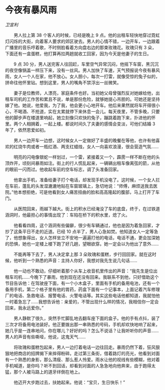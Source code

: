 # 今夜有暴风雨

*卫宣利*

　　男人拉上第 38 个客人的时候，已经是晚上 9 点。他的出租车轻快地穿过霓虹灯闪烁的大街，向着客人要求的郊区驶去。男人的心情不错，一边开车，一边跟着广播里的音乐哼着歌，不时侧脸看着方向盘右边的那束玫瑰花。玫瑰只有 3 朵，下面还有一盒蛋糕，他打算再拉两趟就收工回家，因为今天是他妻子的生日。

　　9 点 30 分，男人送完客人往回赶，车里空气异常沉闷，他摇下车窗，黑沉沉的夜空像锅盖一样压下来，没有一丝风。男人加快了车速，天气预报说今夜有暴风雨，女人一个人在家，他不放心。女人胆小，每次一打雷，就像受惊的兔子似的，拼命往他怀里钻。想到这里，男人的嘴角不禁浮出一丝微笑。

　　妻子是位教师，人漂亮，家庭条件也好。当初她父母曾强烈反对她嫁给他，出租车司机的工作苦和累且不说，单是那份危险，就够她提心吊胆的。可她还是坚持嫁了他。她说，他爱我，为了我，他会更小心地开车。他后来果然就将车开得很小心，不喝酒、不抢道，实在太累就停下来休息一会儿。每天夜里，不管多晚，只要他的脚步声在楼道里响起，她立刻像只欢快的兔子，蹦跳着跑下来，扑进他的怀里。两个人相拥着，一起上楼。都说时间久了夫妻的感情会变淡，可他们结婚 3 年了，依然恩爱如初。

　　男人一边开车一边想，这时候女人一定做好了丰盛的晚餐在等他，也许有他喜欢的红烧牛肉或者一瓶红酒、两支红蜡烛，女人一向喜欢浪漫，很会营造气氛……

　　明亮的闪电像银蛇一样划过，一个雷，紧接着又一个，霹雳一样不断在他的头顶炸开，顷刻间暴雨如注。街上的行人慌乱起来，一辆辆出租车像离弦的箭，从他的眼前一闪而过。他收起车前的空车标志，调了头准备回家。

　　他拿出手机，准备给妻子打个电话，却发现手机没电了。这时候，一个女人拦在车前，蓬乱的头发湿漉漉地贴在车窗玻璃上，急切地说：“师傅，麻烦送我去医院。”他本想拒绝，可是他看到女人痛苦扭曲的脸和高高隆起的腹部，马上打开了车门。

　　从医院回来，雨越下越大。街上的积水已经淹没了车的底盘，终于，在过铁道涵洞时，他最担心的事情出现了：车陷在桥下的积水里，熄了火。

　　他看看四周，这个涵洞有些偏僻，很少有车辆通过，他也是因为着急回家，才抄了这条平日不走的近道。已经 10 点半了，男人心急如焚。他知道女人一定等急了，他想象得出，女人怎样坐立不安地一遍遍打他的电话，电话不通，更会加深她的恐惧，她也一定楼上楼下跑了好几趟，望眼欲穿。她一定会以为他出了意外……

　　不能再等下去了，男人决定拿上那 3 朵玫瑰和蛋糕，步行回回家。就在这时候，他听到一个熟悉的声音：主持人你好，我想对我先生说几句话……

　　他一动也不敢动，仔细听着那个从车上收音机里传出的声音：“我先生是位出租车司机……今晚下了暴雨，他到现在还没有回来。我联系不到他，只好借助这个节目告诉他：在驾驶座下面，有一个小木盒子，里面有手机的备用电池，还有一个备用手机，第二个格子里有他的胃药，药盒下面有一个记事本，上面记着汽车修理厂的电话、急救电话、报警电话、火警电话等。其实这些电话他都知道，我就怕他一时着急忘了……我想告诉他：亲爱的，不管出现什么样的情况，我相信你一定会回来，我永远爱你。”

　　男人静默了很久，突然手忙脚乱地去翻车座下面的盒子。他的手有点抖，装了三次才将备用电池装好。他正要拨出那一串熟悉的号码，手机却欢快地响了起来，她几乎是一连串地问，你在哪儿？好好的吗？怎么不说话？让我听听你的声音……男人的声音有些嘶哑，他说，这鬼天气……

　　将玫瑰和蛋糕包起来，男人一边打着电话一边往回走。暴雨仍然下着，狂风狠狠地把商店的招牌揭下来摔得粉碎。走过第三条街，借着路灯的亮光，他看到对面有一个熟悉的身影，那么清瘦、那么惹人怜爱。雨水让他的视线有些模糊，他对着手机喊道，是你吗？听不到回话，却看到对面的人急急地向他奔来，由于跑得太猛，那个人被马路上的道牙绊倒在地上。

　　他迈开大步跑过去，扶她起来。他说：“宝贝，生日快乐！”